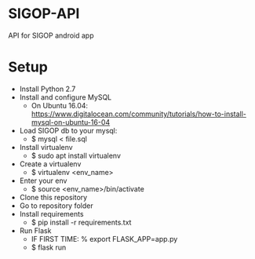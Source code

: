 # SIGOP-API
API for SIGOP android app

# Setup

- Install Python 2.7
- Install and configure MySQL
  - On Ubuntu 16.04: https://www.digitalocean.com/community/tutorials/how-to-install-mysql-on-ubuntu-16-04
- Load SIGOP db to your mysql:
  - $ mysql < file.sql
- Install virtualenv
  - $ sudo apt install virtualenv
- Create a virtualenv
  - $ virtualenv <env_name>
- Enter your env
  - $ source <env_name>/bin/activate
- Clone this repository
- Go to repository folder
- Install requirements
  - $ pip install -r requirements.txt
- Run Flask
  - IF FIRST TIME: % export FLASK_APP=app.py
  - $ flask run
